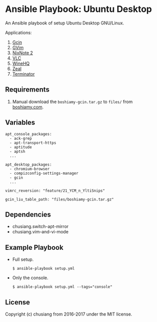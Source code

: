 # Ansible Playbook: Ubuntu Desktop

An Ansible playbook of setup Ubuntu Desktop GNU/Linux.

Applications:

1. [Gcin](http://hyperrate.com/dir.php?eid=67)
1. [GVim](http://www.vim.org/)
1. [NixNote 2](https://github.com/baumgarr/nixnote2)
1. [VLC](http://www.videolan.org/)
1. [WineHQ](https://wiki.winehq.org/Ubuntu)
1. [Zeal](https://zealdocs.org/)
1. [Terminator](https://gnometerminator.blogspot.tw/)

## Requirements

1. Manual download the `boshiamy-gcin.tar.gz` to `files/` from [boshiamy.com](https://boshiamy.com).

## Variables

```
apt_console_packages:
  - ack-grep
  - apt-transport-https
  - aptitude
  - aptsh
  ...

apt_desktop_packages:
  - chromium-browser
  - compizconfig-settings-manager
  - gcin
  ...

vimrc_reversion: "feature/21_YCM_n_YltiSnips"

gcin_liu_table_path: "files/boshiamy-gcin.tar.gz"
```

## Dependencies

- chusiang.switch-apt-mirror
- chusiang.vim-and-vi-mode

## Example Playbook

- Full setup.

  ```
  $ ansible-playbook setup.yml
  ```

- Only the console.

  ```
  $ ansible-playbook setup.yml --tags="console"
  ```

## License

Copyright (c) chusiang from 2016-2017 under the MIT license.


